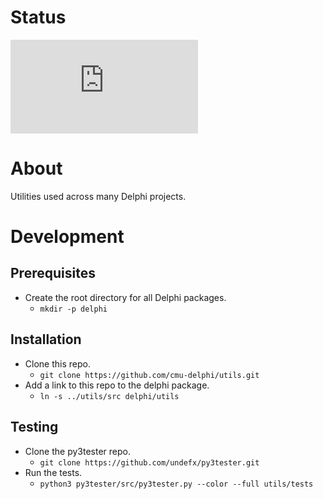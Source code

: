 # Status
[![Deploy Status](http://delphi.midas.cs.cmu.edu/~automation/public/github_deploy_repo/badge.php?repo=cmu-delphi/utils)](#)

# About
Utilities used across many Delphi projects.

# Development

## Prerequisites

- Create the root directory for all Delphi packages.
  - `mkdir -p delphi`

## Installation

- Clone this repo.
  - `git clone https://github.com/cmu-delphi/utils.git`
- Add a link to this repo to the delphi package.
  - `ln -s ../utils/src delphi/utils`

## Testing

- Clone the py3tester repo.
  - `git clone https://github.com/undefx/py3tester.git`
- Run the tests.
  - `python3 py3tester/src/py3tester.py --color --full utils/tests`
